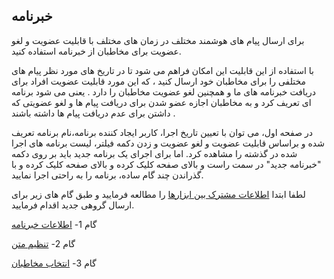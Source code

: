 ﻿## خبرنامه



برای ارسال پیام های هوشمند مختلف در زمان های مختلف با قابلیت عضویت و لغو عضویت برای مخاطبان از خبرنامه استفاده کنید.

با استفاده از این قابلیت این امکان فراهم می شود تا در تاریخ های مورد نظر پیام های مختلفی را برای مخاطبان خود ارسال کنید ، که این مورد قابلیت عضویت افراد  برای دریافت خبرنامه های ما و همچنین لغو عضویت مخاطبان را دارد . یعنی می شود برنامه ای تعریف کرد و به مخاطبان اجازه عضو شدن برای دریافت پیام ها و لغو عضویتی که داشتن برای عدم دریافت پیام ها داشته باشند .

در صفحه اول، می توان با تعیین تاریخ اجرا، کاربر ایجاد کننده برنامه،نام برنامه تعریف شده و براساس قابلیت عضویت و لغو عضویت و زدن دکمه فیلتر، لیست برنامه های اجرا شده در گذشته را مشاهده کرد. اما برای اجرای یک برنامه جدید باید بر روی دکمه "خبرنامه جدید" در سمت راست و بالای صفحه کلیک کرده و بالای صفحه کلیک کرده و با گذراندن چند گام ساده، برنامه را به راحتی اجرا نمایید.

لطفا ابتدا [اطلاعات مشترک بین ابزارها]( http://septadocs.1st.co.com/payamgostar/documents/%D8%A7%D8%B7%D9%84%D8%A7%D8%B9%D8%A7%D8%AA-%D9%85%D8%B4%D8%AA%D8%B1%DA%A9-%D8%A8%DB%8C%D9%86-%D8%A7%D8%A8%D8%B2%D8%A7%D8%B1%D9%87%D8%A7?selectedId=9481e722-68a9-460a-b2d6-57c228705581&menuItemType=1&versionId=a1cb5bd2-9978-4ca7-b9d6-08d951882868) را مطالعه فرمایید و طبق گام های زیر برای ارسال گروهی جدید اقدام فرمایید.

 گام 1- [اطلاعات خبرنامه]( https://github.com/1stco/PayamGostarDocs/blob/master/help2.5.4/Marketing/sms/Newsletters/1-avalie/avalie-khabar.md)

گام 2-  [تنظیم متن]( https://github.com/1stco/PayamGostarDocs/blob/master/help2.5.4/Marketing/sms/Newsletters/2-tanzim-matn/tanzim-matn-khabar.md)

گام 3-  [انتخاب مخاطبان]( https://github.com/1stco/PayamGostarDocs/blob/master/help2.5.4/Marketing/sms/Newsletters/3-entekhab-mokhatab/entekhab-mokhatab.md)


